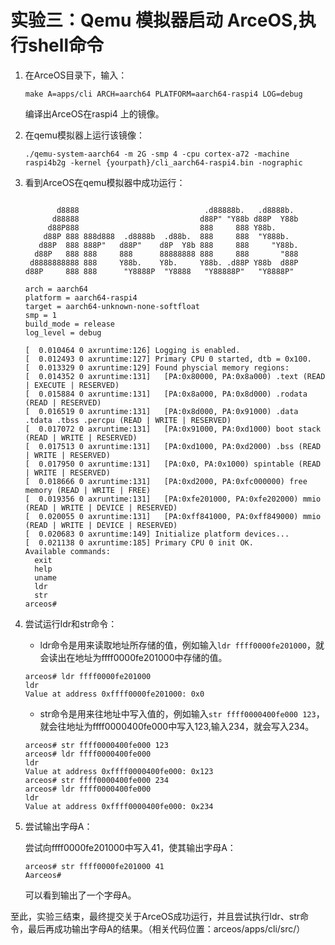 # 实验三：Qemu 模拟器启动 ArceOS,执行shell命令

1. 在ArceOS目录下，输入：
   
   ```shell
   make A=apps/cli ARCH=aarch64 PLATFORM=aarch64-raspi4 LOG=debug
   ```

   编译出ArceOS在raspi4 上的镜像。

2. 在qemu模拟器上运行该镜像：

   ```shell
   ./qemu-system-aarch64 -m 2G -smp 4 -cpu cortex-a72 -machine raspi4b2g -kernel {yourpath}/cli_aarch64-raspi4.bin -nographic
   ```

3. 看到ArceOS在qemu模拟器中成功运行：
   
   ```shell

          d8888                            .d88888b.   .d8888b.
         d88888                           d88P" "Y88b d88P  Y88b
        d88P888                           888     888 Y88b.
       d88P 888 888d888  .d8888b  .d88b.  888     888  "Y888b.
      d88P  888 888P"   d88P"    d8P  Y8b 888     888     "Y88b.
     d88P   888 888     888      88888888 888     888       "888
    d8888888888 888     Y88b.    Y8b.     Y88b. .d88P Y88b  d88P
   d88P     888 888      "Y8888P  "Y8888   "Y88888P"   "Y8888P"

   arch = aarch64
   platform = aarch64-raspi4
   target = aarch64-unknown-none-softfloat
   smp = 1
   build_mode = release
   log_level = debug

   [  0.010464 0 axruntime:126] Logging is enabled.
   [  0.012493 0 axruntime:127] Primary CPU 0 started, dtb = 0x100.
   [  0.013329 0 axruntime:129] Found physcial memory regions:
   [  0.014352 0 axruntime:131]   [PA:0x80000, PA:0x8a000) .text (READ | EXECUTE | RESERVED)
   [  0.015884 0 axruntime:131]   [PA:0x8a000, PA:0x8d000) .rodata (READ | RESERVED)
   [  0.016519 0 axruntime:131]   [PA:0x8d000, PA:0x91000) .data .tdata .tbss .percpu (READ | WRITE | RESERVED)
   [  0.017072 0 axruntime:131]   [PA:0x91000, PA:0xd1000) boot stack (READ | WRITE | RESERVED)
   [  0.017513 0 axruntime:131]   [PA:0xd1000, PA:0xd2000) .bss (READ | WRITE | RESERVED)
   [  0.017950 0 axruntime:131]   [PA:0x0, PA:0x1000) spintable (READ | WRITE | RESERVED)
   [  0.018666 0 axruntime:131]   [PA:0xd2000, PA:0xfc000000) free memory (READ | WRITE | FREE)
   [  0.019356 0 axruntime:131]   [PA:0xfe201000, PA:0xfe202000) mmio (READ | WRITE | DEVICE | RESERVED)
   [  0.020055 0 axruntime:131]   [PA:0xff841000, PA:0xff849000) mmio (READ | WRITE | DEVICE | RESERVED)
   [  0.020683 0 axruntime:149] Initialize platform devices...
   [  0.021138 0 axruntime:185] Primary CPU 0 init OK.
   Available commands:
     exit
     help
     uname
     ldr
     str
   arceos# 
   ```


4. 尝试运行ldr和str命令：
   
   * ldr命令是用来读取地址所存储的值，例如输入`ldr ffff0000fe201000`，就会读出在地址为ffff0000fe201000中存储的值。

   ```shell
   arceos# ldr ffff0000fe201000
   ldr
   Value at address 0xffff0000fe201000: 0x0
   ```

   * str命令是用来往地址中写入值的，例如输入`str ffff0000400fe000 123`，就会往地址为ffff0000400fe000中写入123,输入234，就会写入234。

   ```shell
   arceos# str ffff0000400fe000 123
   arceos# ldr ffff0000400fe000
   ldr
   Value at address 0xffff0000400fe000: 0x123
   arceos# str ffff0000400fe000 234
   arceos# ldr ffff0000400fe000
   ldr
   Value at address 0xffff0000400fe000: 0x234
   ```

5. 尝试输出字母A：

   尝试向ffff0000fe201000中写入41，使其输出字母A：
   ```shelll
   arceos# str ffff0000fe201000 41
   Aarceos# 
   ```

   可以看到输出了一个字母A。

至此，实验三结束，最终提交关于ArceOS成功运行，并且尝试执行ldr、str命令，最后再成功输出字母A的结果。（相关代码位置：arceos/apps/cli/src/）

   

   





